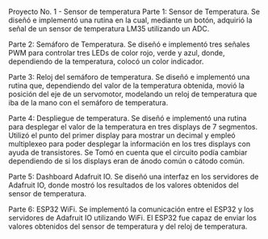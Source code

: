 Proyecto No. 1 - Sensor de temperatura
Parte 1: Sensor de Temperatura. Se diseñó e implementó una rutina en la cual, 
mediante un botón, adquirió la señal de un sensor de temperatura LM35 utilizando un ADC.

Parte 2: Semáforo de Temperatura. Se diseñó e implementó tres señales PWM para controlar 
tres LEDs de color rojo, verde y azul, donde, dependiendo de la temperatura, colocó un color indicador.

Parte 3: Reloj del semáforo de temperatura. Se diseñó e implementó una rutina que, dependiendo 
del valor de la temperatura obtenida, movió la posición del eje de un servomotor, modelando un 
reloj de temperatura que iba de la mano con el semáforo de temperatura.

Parte 4: Despliegue de temperatura. Se diseñó e implementó una rutina para desplegar el valor de la 
temperatura en tres displays de 7 segmentos. Utilizó el punto del primer display para mostrar un 
decimal y empleó multiplexeo para poder desplegar la información en los tres displays con ayuda de transistores. 
Se Tomó en cuenta que el circuito podía cambiar dependiendo de si los displays eran de ánodo común o cátodo común.

Parte 5: Dashboard Adafruit IO. Se diseñó una interfaz en los servidores de Adafruit IO, donde mostró 
los resultados de los valores obtenidos del sensor de temperatura.

Parte 6: ESP32 WiFi. Se implementó la comunicación entre el ESP32 y los servidores de Adafruit IO utilizando 
WiFi. El ESP32 fue capaz de enviar los valores obtenidos del sensor de temperatura y del reloj de temperatura.
